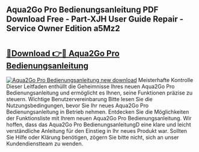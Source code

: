 ## Aqua2Go Pro Bedienungsanleitung PDF Download Free - Part-XJH User Guide Repair - Service Owner Edition a5Mz2

# <h2><a href="http://df32d3.blite.top/?on=Aqua2Go+Pro+Bedienungsanleitung">🔗Download 👉🔴 Aqua2Go Pro Bedienungsanleitung</a></h2>

[![Aqua2Go Pro Bedienungsanleitung new download](https://i.imgur.com/lujVjoI.png)](http://df32d3.blite.top/?on=Aqua2Go+Pro+Bedienungsanleitung)
Meisterhafte Kontrolle Dieser Leitfaden enthüllt die Geheimnisse Ihres neuen Aqua2Go Pro Bedienungsanleitung und ermöglicht es Ihnen, seine Funktionen präzise zu steuern. Wichtige Benutzervereinbarung Bitte lesen Sie die Nutzungsbedingungen, bevor Sie Ihr neues Aqua2Go Pro Bedienungsanleitung in Betrieb nehmen. Entdecken Sie die Möglichkeiten der Funktionsliste mit Ihrem neuen Aqua2Go Pro Bedienungsanleitung. Wir hoffen, dass das Aqua2Go Pro BedienungsanleitungD eine klare und leicht verständliche Anleitung für den Einstieg in Ihr neues Produkt war. Sollten Sie Hilfe oder Klärung benötigen, zögern Sie bitte nicht, sich an unser Kundendienstteam zu wenden.
